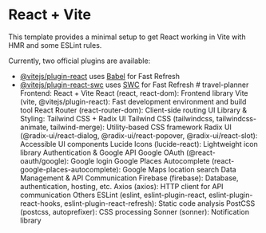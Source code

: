 # React + Vite

This template provides a minimal setup to get React working in Vite with HMR and some ESLint rules.

Currently, two official plugins are available:

- [@vitejs/plugin-react](https://github.com/vitejs/vite-plugin-react/blob/main/packages/plugin-react/README.md) uses [Babel](https://babeljs.io/) for Fast Refresh
- [@vitejs/plugin-react-swc](https://github.com/vitejs/vite-plugin-react-swc) uses [SWC](https://swc.rs/) for Fast Refresh
#   t r a v e l - p l a n n e r 
 
Frontend: React + Vite
React (react, react-dom): Frontend library
Vite (vite, @vitejs/plugin-react): Fast development environment and build tool
React Router (react-router-dom): Client-side routing
UI Library & Styling: Tailwind CSS + Radix UI
Tailwind CSS (tailwindcss, tailwindcss-animate, tailwind-merge): Utility-based CSS framework
Radix UI (@radix-ui/react-dialog, @radix-ui/react-popover, @radix-ui/react-slot): Accessible UI components
Lucide Icons (lucide-react): Lightweight icon library
Authentication & Google API
Google OAuth (@react-oauth/google): Google login
Google Places Autocomplete (react-google-places-autocomplete): Google Maps location search
Data Management & API Communication
Firebase (firebase): Database, authentication, hosting, etc.
Axios (axios): HTTP client for API communication
Others
ESLint (eslint, eslint-plugin-react, eslint-plugin-react-hooks, eslint-plugin-react-refresh): Static code analysis
PostCSS (postcss, autoprefixer): CSS processing
Sonner (sonner): Notification library
